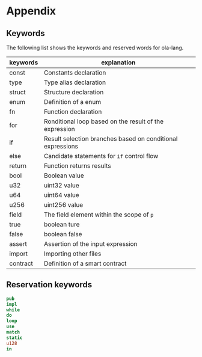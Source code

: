 # Appendix

## Keywords

The following list shows the keywords and reserved words for ola-lang.

| keywords | explanation                                                |
|----------|------------------------------------------------------------|
| const    | Constants declaration                                      |
| type     | Type alias declaration                                     |
| struct   | Structure declaration                                      |
| enum     | Definition of a enum                              |
| fn       | Function declaration                                       |
| for      | Ronditional loop based on the result of the expression     |
| if       | Result selection branches based on conditional expressions |
| else     | Candidate statements for `if` control flow                 |
| return   | Function returns results                                   |
| bool     | Boolean value                                              |
| u32      | uint32 value                                               |
| u64      | uint64 value                                               |
| u256     | uint256 value                                              |
| field    | The field element within the scope of `p`                  |
| true     | boolean  ture                                              |
| false    | boolean  false                                             |
| assert   | Assertion of the input expression                          |
| import   | Importing other files                                      |
| contract | Definition of a smart contract                             |

## Reservation keywords

```rust
pub
impl
while
do
loop
use
match
static
u128
in
```
